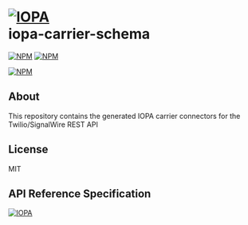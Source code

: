 # [![IOPA](http://iopa.io/iopa.png)](http://iopa.io)<br> iopa-carrier-schema

[![NPM](https://img.shields.io/badge/iopa-certified-99cc33.svg?style=flat-square)](http://iopa.io/)
[![NPM](https://img.shields.io/badge/iopa-bot%20framework-F67482.svg?style=flat-square)](http://iopa.io/)

[![NPM](https://nodei.co/npm/iopa-carrier-schema.png?downloads=true)](https://nodei.co/npm/iopa-carrier-schema/)

## About

This repository contains the generated IOPA carrier connectors for the Twilio/SignalWire REST API

## License

MIT

## API Reference Specification

[![IOPA](http://iopa.io/iopa.png)](http://iopa.io)

